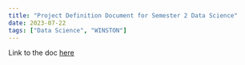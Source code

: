 ```yaml
---
title: "Project Definition Document for Semester 2 Data Science"
date: 2023-07-22
tags: ["Data Science", "WINSTON"]
---
```


Link to the doc [here](./ObjectRecog%20Project%20Definition%20Document.pdf)
